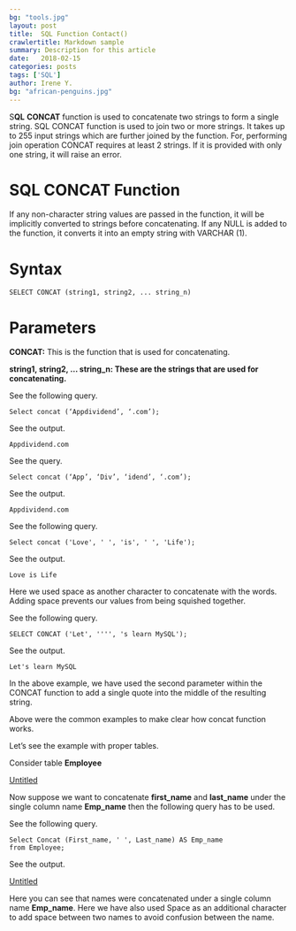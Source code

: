 ```yaml
---
bg: "tools.jpg"
layout: post
title:  SQL Function Contact()
crawlertitle: Markdown sample
summary: Description for this article
date:   2018-02-15
categories: posts
tags: ['SQL']
author: Irene Y.
bg: "african-penguins.jpg"
---
```


S**QL** **CONCAT** function is used to concatenate two strings to form a single string. SQL CONCAT function is used to join two or more strings. It takes up to 255 input strings which are further joined by the function. For, performing join operation CONCAT requires at least 2 strings. If it is provided with only one string, it will raise an error.

# **SQL CONCAT Function**

If any non-character string values are passed in the function, it will be implicitly converted to strings before concatenating. If any NULL is added to the function, it converts it into an empty string with VARCHAR (1).

# **Syntax**

```
SELECT CONCAT (string1, string2, ... string_n)

```

# **Parameters**

**CONCAT:** This is the function that is used for concatenating.

**string1, string2, … string_n: These are the strings that are used for concatenating.**

See the following query.

```
Select concat (‘Appdividend’, ‘.com’);

```

See the output.

```
Appdividend.com

```

See the query.

```
Select concat (‘App’, ‘Div’, ‘idend’, ‘.com’);

```

See the output.

```
Appdividend.com

```

See the following query.

```
Select concat ('Love', ' ', 'is', ' ', 'Life');

```

See the output.

```
Love is Life

```

Here we used space as another character to concatenate with the words. Adding space prevents our values from being squished together.

See the following query.

```
SELECT CONCAT ('Let', '''', 's learn MySQL');
```

See the output.

```
Let's learn MySQL
```

In the above example, we have used the second parameter within the CONCAT function to add a single quote into the middle of the resulting string.

Above were the common examples to make clear how concat function works.

Let’s see the example with proper tables.

Consider table **Employee**

[Untitled](https://www.notion.so/123c5e757a7b404f9dafbb599fceb75f)

Now suppose we want to concatenate **first_name** and **last_name** under the single column name **Emp_name** then the following query has to be used.

See the following query.

```
Select Concat (First_name, ' ', Last_name) AS Emp_name 
from Employee;
```

See the output.

[Untitled](https://www.notion.so/af84c309c7564e74adf289657319e3a4)

Here you can see that names were concatenated under a single column name **Emp_name**. Here we have also used Space as an additional character to add space between two names to avoid confusion between the name.
